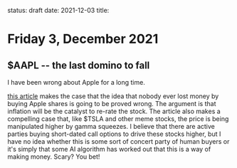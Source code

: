 status: draft
date: 2021-12-03
title: 

# Friday  3, December 2021

## $AAPL -- the last domino to fall

I have been wrong about Apple for a long time.

[this article](https://seekingalpha.com/article/4473083-apple-the-last-domino-to-fall-in-a-market-house-of-cards?utm_campaign=RTA+Articles&utm_medium=email&utm_source=seeking_alpha&utm_term=RTA+Article+Smart)
 makes the case that the idea that nobody ever lost money by buying Apple shares is going to be proved wrong.
The argument is that inflation will be the catalyst to re-rate the stock.
The article also makes a compelling case that, like $TSLA and other meme stocks, the price is being manipulated higher by gamma squeezes.
I believe that there are active parties buying short-dated call options to drive these stocks higher, but I have no idea whether this is some sort of concert party of human buyers or it's simply that some AI algorithm has worked out that this is a way of making money. Scary? You bet!



